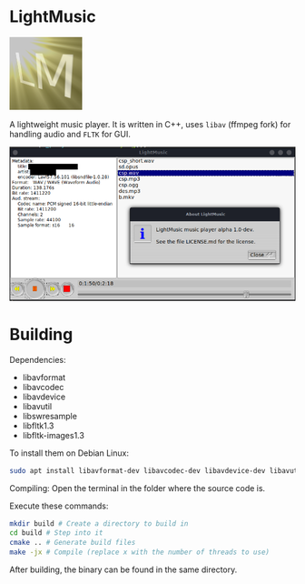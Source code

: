 # LightMusic

![Icon](img/icon.png)

A lightweight music player. It is written in C++, uses
`libav` (ffmpeg fork) for handling audio and `FLTK` for GUI.

![Screenshot](docs/img/sshot1.png)

# Building

Dependencies:
* libavformat
* libavcodec
* libavdevice
* libavutil
* libswresample
* libfltk1.3
* libfltk-images1.3

To install them on Debian Linux:
```sh
sudo apt install libavformat-dev libavcodec-dev libavdevice-dev libavutil-dev libswresample-dev libfltk1.3-dev libfltk-images1.3
```

Compiling:
Open the terminal in the folder where the source code is.

Execute these commands:
```sh
mkdir build # Create a directory to build in
cd build # Step into it
cmake .. # Generate build files
make -jx # Compile (replace x with the number of threads to use)
```
After building, the binary can be found in the same directory.
